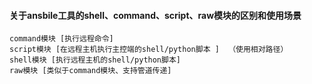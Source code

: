 #### 关于ansbile工具的shell、command、script、raw模块的区别和使用场景



	command模块 [执行远程命令]
	script模块 [在远程主机执行主控端的shell/python脚本 ]  （使用相对路径）
	shell模块 [执行远程主机的shell/python脚本]
	raw模块 [类似于command模块、支持管道传递]